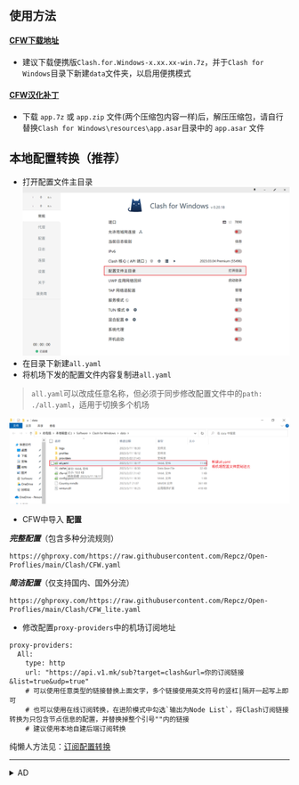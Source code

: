 使用方法
---


#### [CFW下载地址](https://github.com/Fndroid/clash_for_windows_pkg/releases)
* 建议下载便携版`Clash.for.Windows-x.xx.xx-win.7z`，并于`Clash for Windows`目录下新建`data`文件夹，以启用便携模式
#### [CFW汉化补丁](https://github.com/BoyceLig/Clash_Chinese_Patch/releases)   
* 下载 `app.7z` 或 `app.zip` 文件(两个压缩包内容一样)后，解压压缩包，请自行替换`Clash for Windows\resources\app.asar`目录中的 `app.asar` 文件




本地配置转换（推荐）
---
* 打开配置文件主目录
![、](https://github.com/Repcz/Open-Proflies/blob/main/Clash/Photo/%E6%89%93%E5%BC%80%E7%9B%AE%E5%BD%95.png)
* 在目录下新建`all.yaml`
* 将机场下发的配置文件内容复制进`all.yaml`
> `all.yaml`可以改成任意名称，但必须于同步修改配置文件中的`path: ./all.yaml`，适用于切换多个机场

![、、](https://github.com/Repcz/Open-Proflies/blob/main/Clash/Photo/%E6%96%B0%E5%BB%BAall.yaml.png)

* CFW中导入 **配置**

**_完整配置_**（包含多种分流规则）
```
https://ghproxy.com/https://raw.githubusercontent.com/Repcz/Open-Proflies/main/Clash/CFW.yaml
```


**_简洁配置_**（仅支持国内、国外分流）

```
https://ghproxy.com/https://raw.githubusercontent.com/Repcz/Open-Proflies/main/Clash/CFW_lite.yaml
```

* 修改配置`proxy-providers`中的机场订阅地址

```
proxy-providers:
  All:
    type: http
    url: "https://api.v1.mk/sub?target=clash&url=你的订阅链接&list=true&udp=true"
    # 可以使用任意类型的链接替换上面文字，多个链接使用英文符号的竖杠|隔开一起写上即可
    # 也可以使用在线订阅转换，在进阶模式中勾选`输出为Node List`，将Clash订阅链接转换为只包含节点信息的配置，并替换掉整个引号""内的链接
    # 建议使用本地自建后端订阅转换
```

纯懒人方法见：[订阅配置转换](https://github.com/Repcz/Open-Proflies/wiki/Clash-For-Windows#%E5%9C%A8%E7%BA%BF%E8%AE%A2%E9%98%85%E8%BD%AC%E6%8D%A2%E4%B8%8D%E6%8E%A8%E8%8D%90)


***


 <details>
  <summary>AD</summary>
   
> 根据自身网络环境选择，建议月付或季付

|☄️Helium Network|[:link:官网](https://console.henet.uk/#/register?code=84Nb9Jzl)||
|:--|:--:|:--:|
|套餐名称|流量情况|价格|
|Bronze🚀(12个月起)|200G/月|￥50/年|
|Silver🚀(3个月起)|350G/月|￥21/季|
|Gold🚀|540G/月|￥11/月|
|Platinum🚀|1000G/月|￥15/月|
|Dimon🚀|2000G/月|￥30/月|
|200G不限时🚀|200G|￥10/一次性|
|400G不限时🚀|400G|￥20/一次性|
|800G不限时🚀|800G|￥40/一次性|

 </details>

